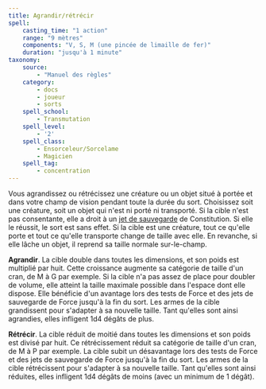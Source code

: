 ```yaml
---
title: Agrandir/rétrécir
spell:
    casting_time: "1 action"
    range: "9 mètres"
    components: "V, S, M (une pincée de limaille de fer)"
    duration: "jusqu'à 1 minute"
taxonomy:
    source:
        - "Manuel des règles"
    category:
        - docs
        - joueur
        - sorts
    spell_school:
        - Transmutation
    spell_level:
        - '2'
    spell_class:
        - Ensorceleur/Sorcelame
        - Magicien
    spell_tag:
        - concentration
---
```

Vous agrandissez ou rétrécissez une créature ou un objet situé à portée et dans votre champ de vision pendant toute la durée du sort. Choisissez soit une créature, soit un objet qui n'est ni porté ni transporté. Si la cible n'est pas consentante, elle a droit à un [jet de sauvegarde](/utiliser-les-caracteristiques/#jets-de-sauvegarde) de Constitution. Si elle le réussit, le sort est sans effet. Si la cible est une créature, tout ce qu'elle porte et tout ce qu'elle transporte change de taille avec elle. En revanche, si elle lâche un objet, il reprend sa taille normale sur-le-champ.

**Agrandir**. La cible double dans toutes les dimensions, et son poids est multiplié par huit. Cette croissance augmente sa catégorie de taille d'un cran, de M à G par exemple. Si la cible n'a pas assez de place pour doubler de volume, elle atteint la taille maximale possible dans l'espace dont elle dispose. Elle bénéficie d'un avantage lors des tests de Force et des jets de sauvegarde de Force jusqu'à la fin du sort. Les armes de la cible grandissent pour s'adapter à sa nouvelle taille. Tant qu'elles sont ainsi agrandies, elles infligent 1d4 dégâts de plus.

**Rétrécir**. La cible réduit de moitié dans toutes les dimensions et son poids est divisé par huit. Ce rétrécissement réduit sa catégorie de taille d'un cran, de M à P par exemple. La cible subit un désavantage lors des tests de Force et des jets de sauvegarde de Force jusqu'à la fin du sort. Les armes de la cible rétrécissent pour s'adapter à sa nouvelle taille. Tant qu'elles sont ainsi réduites, elles infligent 1d4 dégâts de moins (avec un minimum de 1 dégât).
